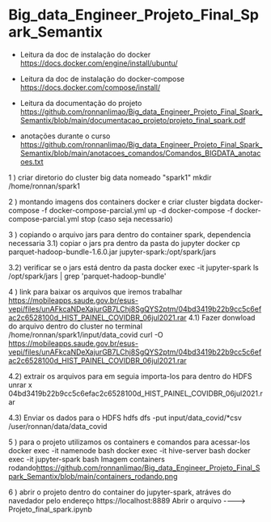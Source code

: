 # Big_data_Engineer_Projeto_Final_Spark_Semantix

* Leitura da doc de instalação do docker
https://docs.docker.com/engine/install/ubuntu/

* Leitura da doc de instalação do docker-compose
https://docs.docker.com/compose/install/

* Leitura da documentação do projeto
https://github.com/ronnanlimao/Big_data_Engineer_Projeto_Final_Spark_Semantix/blob/main/documentacao_projeto/projeto_final_spark.pdf

* anotações durante o curso
https://github.com/ronnanlimao/Big_data_Engineer_Projeto_Final_Spark_Semantix/blob/main/anotacoes_comandos/Comandos_BIGDATA_anotacoes.txt

1 ) criar diretorio do cluster big data nomeado "spark1"
mkdir /home/ronnan/spark1

2 ) montando imagens dos containers docker e criar cluster bigdata
docker-compose -f docker-compose-parcial.yml up -d
docker-compose -f docker-compose-parcial.yml stop (caso seja necessario)

3 ) copiando o arquivo jars para dentro do container spark, dependencia necessaria
3.1) copiar o jars pra dentro da pasta do jupyter
docker cp parquet-hadoop-bundle-1.6.0.jar jupyter-spark:/opt/spark/jars

3.2) verificar se o jars está dentro da pasta
docker exec -it jupyter-spark ls /opt/spark/jars | grep 'parquet-hadoop-bundle'

4 ) link para baixar os arquivos que iremos trabalhar
https://mobileapps.saude.gov.br/esus-vepi/files/unAFkcaNDeXajurGB7LChj8SgQYS2ptm/04bd3419b22b9cc5c6efac2c6528100d_HIST_PAINEL_COVIDBR_06jul2021.rar
4.1) Fazer donwload do arquivo dentro do cluster no terminal
/home/ronnan/spark1/input/data_covid
curl -O https://mobileapps.saude.gov.br/esus-vepi/files/unAFkcaNDeXajurGB7LChj8SgQYS2ptm/04bd3419b22b9cc5c6efac2c6528100d_HIST_PAINEL_COVIDBR_06jul2021.rar

4.2) extrair os arquivos para em seguia importa-los para dentro do HDFS
unrar x 04bd3419b22b9cc5c6efac2c6528100d_HIST_PAINEL_COVIDBR_06jul2021.rar

4.3) Enviar os dados para o HDFS
hdfs dfs -put input/data_covid/*csv /user/ronnan/data/data_covid

5 ) para o projeto utilizamos os containers e comandos para acessar-los
docker exec -it namenode bash
docker exec -it hive-server bash
docker exec -it jupyter-spark bash
Imagem containers rodando<https://github.com/ronnanlimao/Big_data_Engineer_Projeto_Final_Spark_Semantix/blob/main/containers_rodando.png>

6 ) abrir o projeto dentro do container do jupyter-spark, atráves do navedador pelo endereço
https://localhost:8889
Abrir o arquivo ----> Projeto_final_spark.ipynb
